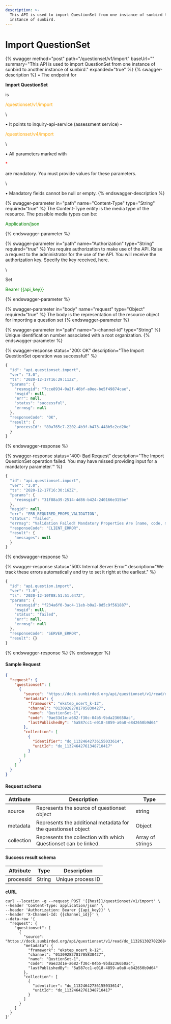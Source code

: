 ```yaml
---
description: >-
  This API is used to import QuestionSet from one instance of sunbird to another
  instance of sunbird.
---
```


# Import QuestionSet

{% swagger method="post" path="/questionset/v1/import" baseUrl="" summary="This API is used to import QuestionSet from one instance of sunbird to another instance of sunbird." expanded="true" %}
{% swagger-description %}
• The endpoint for 

**Import QuestionSet**

 is 

<mark style="color:orange;">

/questionset/v1/import

</mark>

\


<mark style="color:orange;">



</mark>

• It points to inquiry-api-service (assessment service) - 

<mark style="color:orange;">

/questionset/v4/import

</mark>

 

\


<mark style="color:orange;">



</mark>

• All parameters marked with 

<mark style="color:red;">

\*

</mark>

 are mandatory. You must provide values for these parameters. 

\


• Mandatory fields cannot be null or empty.
{% endswagger-description %}

{% swagger-parameter in="path" name="Content-Type" type="String" required="true" %}
The Content-Type entity is the media type of the resource. The possible media types can be: 

<mark style="color:green;">

Application/json

</mark>
{% endswagger-parameter %}

{% swagger-parameter in="path" name="Authorization" type="String" required="true" %}
You require authorization to make use of the API. Raise a request to the administrator for the use of the API. You will receive the authorization key. Specify the key received, here.

\


Set 

<mark style="color:green;">

Bearer {{api_key}}

</mark>
{% endswagger-parameter %}

{% swagger-parameter in="body" name="request" type="Object" required="true" %}
The body is the representation of the resource object for importing a question set
{% endswagger-parameter %}

{% swagger-parameter in="path" name="x-channel-id" type="String" %}
Unique identification number associated with a root organization.
{% endswagger-parameter %}

{% swagger-response status="200: OK" description="The Import QuestionSet operation was successful!" %}
```javascript
{
  "id": "api.questionset.import",
  "ver": "3.0",
  "ts": "2020-12-17T16:29:11ZZ",
  "params": {
    "resmsgid": "7cce8934-0a2f-46bf-a0ee-be5f49874cae",
    "msgid": null,
    "err": null,
    "status": "successful",
    "errmsg": null
  },
  "responseCode": "OK",
  "result": {
    "processId": "80a765c7-2202-4b3f-b473-448b5c2cd20e"
  }
}
```
{% endswagger-response %}

{% swagger-response status="400: Bad Request" description="The Import QuestionSet operation failed. You may have missed providing input for a mandatory parameter.'" %}
```javascript
{
  "id": "api.questionset.import",
  "ver": "3.0",
  "ts": "2020-12-17T16:30:16ZZ",
  "params": {
    "resmsgid": "31f88a39-2514-4d86-b424-240166e315be"
  },
  "msgid": null,
  "err": "ERR_REQUIRED_PROPS_VALIDATION",
  "status": "failed",
  "errmsg": "Validation Failed! Mandatory Properties Are [name, code, mimeType, primaryCategory, framework]",
  "responseCode": "CLIENT_ERROR",
  "result": {
    "messages": null
  }
}
```
{% endswagger-response %}

{% swagger-response status="500: Internal Server Error" description="We track these errors automatically and try to set it right at the earliest." %}
```javascript
{
  "id": "api.question.import",
  "ver": "1.0",
  "ts": "2020-12-10T08:51:51.647Z",
  "params": {
    "resmsgid": "f234a6f0-3ac4-11eb-b0a2-8d5c9f561887",
    "msgid": null,
    "status": "failed",
    "err": null,
    "errmsg": null
  },
  "responseCode": "SERVER_ERROR",
  "result": {}
}
```
{% endswagger-response %}
{% endswagger %}

#### Sample Request

```json
{
  "request": {
    "questionset": [
      {
        "source": "https://dock.sunbirded.org/api/questionset/v1/read/do_1132613027022684161119",
        "metadata": {
          "framework": "ekstep_ncert_k-12",
          "channel": "01309282781705830427",
          "name": "QustionSet-1",
          "code": "9ae33d1e-a682-f30c-04b5-9bda236650ac",
          "lastPublishedBy": "5a587cc1-e018-4859-a0a8-e842650b9d64"
        },
        "collection": [
          {
            "identifier": "do_11324642736155033614",
            "unitId": "do_11324642761348710417"
          }
        ]
      }
    ]
  }
}
```

#### Request schema

| Attribute  | Description                                                     | Type             |
| ---------- | --------------------------------------------------------------- | ---------------- |
| source     | Represents the source of questionset object                     | string           |
| metadata   | Represents the additional metadata for the questionset object   | Object           |
| collection | Represents the collection with which Questionset can be linked. | Array of strings |

#### Success result schema

| Attribute | Type   | Description       |
| --------- | ------ | ----------------- |
| processId | String | Unique process ID |

**cURL**

```
curl --location -g --request POST '{{host}}/questionset/v1/import' \
--header 'Content-Type: application/json' \
--header 'Authorization: Bearer {{api_key}}' \
--header 'X-Channel-Id: {{channel_id}}' \
--data-raw '{
  "request": {
    "questionset": [
      {
        "source": "https://dock.sunbirded.org/api/questionset/v1/read/do_1132613027022684161119",
        "metadata": {
          "framework": "ekstep_ncert_k-12",
          "channel": "01309282781705830427",
          "name": "QustionSet-1",
          "code": "9ae33d1e-a682-f30c-04b5-9bda236650ac",
          "lastPublishedBy": "5a587cc1-e018-4859-a0a8-e842650b9d64"
        },
        "collection": [
          {
            "identifier": "do_11324642736155033614",
            "unitId": "do_11324642761348710417"
          }
        ]
      }
    ]
  }
}'
```
